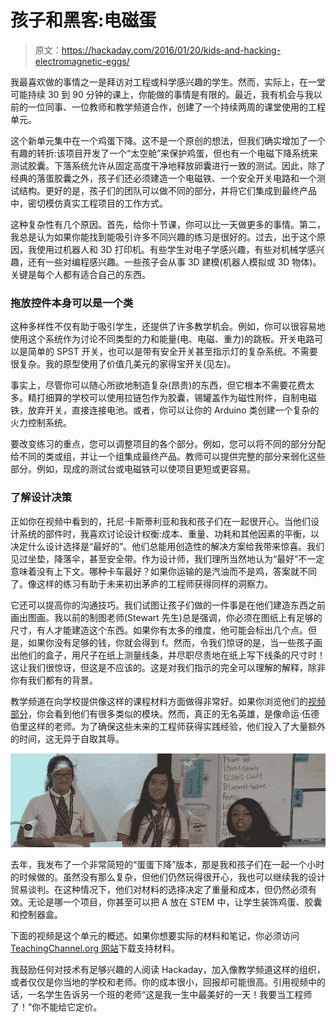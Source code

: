 # 孩子和黑客:电磁蛋

> 原文：<https://hackaday.com/2016/01/20/kids-and-hacking-electromagnetic-eggs/>

我最喜欢做的事情之一是拜访对工程或科学感兴趣的学生。然而，实际上，在一堂可能持续 30 到 90 分钟的课上，你能做的事情是有限的。最近，我有机会与我以前的一位同事、一位教师和教学频道合作，创建了一个持续两周的课堂使用的工程单元。

这个新单元集中在一个鸡蛋下降。这不是一个原创的想法，但我们确实增加了一个有趣的转折:该项目开发了一个“太空舱”来保护鸡蛋，但也有一个电磁下降系统来测试胶囊。下落系统允许从固定高度干净地释放卵囊进行一致的测试。因此，除了经典的落蛋胶囊之外，孩子们还必须建造一个电磁铁、一个安全开关电路和一个测试结构。更好的是，孩子们的团队可以做不同的部分，并将它们集成到最终产品中，密切模仿真实工程项目的工作方式。

这种复杂性有几个原因。首先，给你十节课，你可以比一天做更多的事情。第二，我总是认为如果你能找到能吸引许多不同兴趣的练习是很好的。过去，出于这个原因，我使用过机器人和 3D 打印机。有些学生对电子学感兴趣，有些对机械学感兴趣，还有一些对编程感兴趣。一些孩子会从事 3D 建模(机器人模拟或 3D 物体)。关键是每个人都有适合自己的东西。

### 拖放控件本身可以是一个类

这种多样性不仅有助于吸引学生，还提供了许多教学机会。例如，你可以很容易地使用这个系统作为讨论不同类型的力和能量(电、电磁、重力)的跳板。开关电路可以是简单的 SPST 开关，也可以是带有安全开关甚至指示灯的复杂系统。不需要很复杂。我的原型使用了价值几美元的家得宝开关(见左)。

事实上，尽管你可以随心所欲地制造复杂(昂贵)的东西，但它根本不需要花费太多。精打细算的学校可以使用拉链包作为胶囊，锡罐盖作为磁性附件，自制电磁铁，放弃开关，直接连接电池。或者，你可以让你的 Arduino 类创建一个复杂的火力控制系统。

要改变练习的重点，您可以调整项目的各个部分。例如，您可以将不同的部分分配给不同的类或组，并让一个组集成最终产品。教师可以提供完整的部分来弱化这些部分。例如，现成的测试台或电磁铁可以使项目更短或更容易。

### 了解设计决策

正如你在视频中看到的，托尼·卡斯蒂利亚和我和孩子们在一起很开心。当他们设计系统的部件时，我喜欢讨论设计权衡:成本、重量、功耗和其他因素的平衡，以决定什么设计选择是“最好的”。他们总能用创造性的解决方案给我带来惊喜。我们见过坐垫，降落伞，甚至安全带。作为设计师，我们理所当然地认为“最好”不一定意味着没有上下文。哪种卡车最好？如果你运输的是汽油而不是鸡，答案就不同了。像这样的练习有助于未来初出茅庐的工程师获得同样的洞察力。

它还可以提高你的沟通技巧。我们试图让孩子们做的一件事是在他们建造东西之前画出图画。我以前的制图老师(Stewart 先生)总是强调，你必须在图纸上有足够的尺寸，有人才能建造这个东西。如果你有太多的维度，他可能会标出几个点。但是，如果你没有足够的钱，你就会得到 f。然而，令我们惊讶的是，当一些孩子画出他们的盒子，用尺子在纸上测量线条，并尽职尽责地在纸上写下线条的尺寸时！这让我们很惊讶，但这是不应该的。这是对我们指示的完全可以理解的解释，除非你有我们都有的背景。

教学频道在向学校提供像这样的课程材料方面做得非常好。如果你浏览他们的[视频部分](https://www.teachingchannel.org/videos?default=1)，你会看到他们有很多类似的模块。然而，真正的无名英雄，是像命运·伍德伯里这样的老师。为了确保这些未来的工程师获得实践经验，他们投入了大量额外的时间，这无异于自取其辱。

[![destinystudents](img/2e362b500e2cfc8543362b2b48ef97a6.png)](https://hackaday.com/wp-content/uploads/2016/01/destinystudents.png)

去年，我发布了一个非常简短的“蛋蛋下降”版本，那是我和孩子们在一起一个小时的时候做的。虽然没有那么复杂，但他们仍然玩得很开心，我也可以继续我的设计贸易谈判。在这种情况下，他们对材料的选择决定了重量和成本，但仍然必须有效。无论是哪一个项目，你甚至可以把 A 放在 STEM 中，让学生装饰鸡蛋、胶囊和控制器盒。

下面的视频是这个单元的概述。如果你想要实际的材料和笔记，你必须访问[TeachingChannel.org 网站](https://www.teachingchannel.org/videos/engineering-model-blueprint-challenge-boeing)下载支持材料。

我鼓励任何对技术有足够兴趣的人阅读 Hackaday，加入像教学频道这样的组织，或者仅仅是你当地的学校和老师。你的成本很小，回报却可能很高。引用视频中的话，一名学生告诉另一个班的老师“这是我一生中最美好的一天！我要当工程师了！”你不能给它定价。